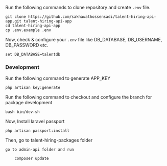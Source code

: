 Run the following commands to clone repository and create `.env` file.

    git clone https://github.com/sakhawathossensadi/talent-hiring-api-app.git talent-hiring-api-app
    cd talent-hiring-api-app
    cp .env.example .env

Now, check & configure your `.env` file like DB_DATABASE, DB_USERNAME, DB_PASSWORD etc.

    set DB_DATABASE=talentdb

### Development

Run the following command to generate APP_KEY

    php artisan key:generate

Run the following command to checkout and configure the branch for package development

    bash bin/dev.sh

Now, Install laravel passport

    php artisan passport:install

Then, go to talent-hiring-packages folder

    go to admin-api folder and run

        composer update
